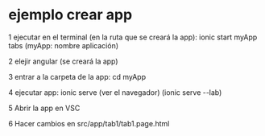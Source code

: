 # ejemplo crear app

1 ejecutar en el terminal (en la ruta que se creará la app): 
        ionic start myApp tabs (myApp: nombre aplicación)
        
2 elejir angular (se creará la app)

3 entrar a la carpeta de la app: cd myApp

4 ejecutar app: ionic serve (ver el navegador) (ionic serve --lab)

5 Abrir la app en VSC

6 Hacer cambios en src/app/tab1/tab1.page.html
